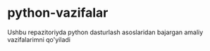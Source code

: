 # python-vazifalar
Ushbu repazitoriyda python dasturlash asoslaridan bajargan amaliy vazifalarimni qo'yiladi
